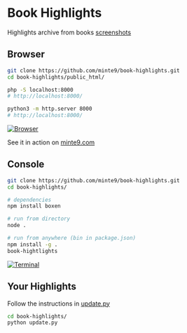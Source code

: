# Book Highlights

Highlights archive from books [screenshots](https://github.com/minte9/book-highlights/tree/main/files_archive/my_books/book1/author1)

## Browser

~~~sh
git clone https://github.com/minte9/book-highlights.git
cd book-highlights/public_html/

php -S localhost:8000
# http://localhost:8000/

python3 -m http.server 8000
# http://localhost:8000/
~~~

[![Browser](https://www.minte9.com/lib/images/github/book-highlights/m9_08.png)](https://www.minte9.com/lib/js/minte9/book-highlights/public_html/index.htm?catg=programming&id=5)

See it in action on [minte9.com](https://www.minte9.com/lib/js/minte9/book-highlights/public_html/index.htm?catg=programming&id=5)

## Console

~~~sh
git clone https://github.com/minte9/book-highlights.git
cd book-highlights/

# dependencies
npm install boxen

# run from directory
node .

# run from anywhere (bin in package.json)
npm install -g .
book-hightlights
~~~

[![Terminal](https://www.minte9.com/lib/images/github/book-highlights/highlight_02.png)](https://www.minte9.com)

##

## Your Highlights

Follow the instructions in [update.py](https://github.com/minte9/book-highlights/blob/main/update.py)

~~~sh
cd book-highlights/
python update.py
~~~

